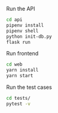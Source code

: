Run the API
```sh
cd api
pipenv install
pipenv shell
python init-db.py
flask run
```
Run frontend
```sh
cd web
yarn install
yarn start
```

Run the test cases
```sh
cd tests/
pytest -v
```
